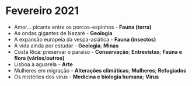 # Fevereiro 2021

* Amor... picante entre os porcos-espinhos - **Fauna (terra)**
* As ondas gigantes de Nazaré - **Geologia**
* A expansão europeia da vespa-asiática - **Fauna (insectos)**
* A vida ainda por estudar - **Geologia**; **Minas**
* Costa Rica: preservar o paraíso - **Conservação**; **Entrevistas**; **Fauna e flora (vários/outros)**
* Lisboa a aguarela - **Arte**
* Mulheres em migração - **Alterações climáticas**; **Mulheres**; **Refugiados**
* Os mistérios dos vírus - **Medicina e biologia humana**; **Vírus**
